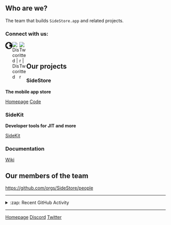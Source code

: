 <!-- 
Docs: How to use GitHub README and actions to auto-generate embedded content.
https://github.com/anuraghazra/github-readme-stats
https://www.youtube.com/watch?v=n6d4KHSKqGk
https://github.com/rahuldkjain/github-profile-readme-generator
 -->

## Who are we?

The team that builds `SideStore.app` and related projects.

### Connect with us:

<!--
[![Website](https://img.shields.io/website?label=sidestore.io&style=for-the-badge&url=https://sidestore.io)](https://sidestore.io)
[![Twitter Follow](https://img.shields.io/twitter/follow/sidestore_io?color=1DA1F2&logo=twitter&style=for-the-badge)](https://twitter.com/intent/follow?original_referer=https%3A%2F%2Fgithub.com%2Fsidestore&screen_name=sidestore)
[![GitHub Followers](https://img.shields.io/github/followers/sidestore?style=for-the-badge)]()
[![GitHub Sponsors](https://img.shields.io/github/sponsors/sidestore?style=for-the-badge
)]() 
-->

[<img align="left" alt="sidestore.io" width="22px" src="https://raw.githubusercontent.com/iconic/open-iconic/master/svg/globe.svg" />][website]
[<img align="left" alt="Discord | Discord" width="22px" src="https://cdn.jsdelivr.net/npm/simple-icons@v3/icons/discord.svg" />][discord]
[<img align="left" alt="Twitter | Twitter" width="22px" src="https://cdn.jsdelivr.net/npm/simple-icons@v3/icons/twitter.svg" />][twitter]

<br />
<br />

## Our projects

### SideStore

__The mobile app store__

[Homepage][website]
[Code][git.sidestore]

### SideKit

__Developer tools for JIT and more__

[SideKit][git.sidekit]

### Documentation

[Wiki][wiki]

## Our members of the team

https://github.com/orgs/SideStore/people

---

<details>
  <summary>:zap: Recent GitHub Activity</summary>

<!--START_SECTION:activity-->
1. 🗣 Commented on [#74](https://github.com/SideStore/SideStore-Docs/issues/74) in [SideStore/SideStore-Docs](https://github.com/SideStore/SideStore-Docs)
2. 💪 Opened PR [#75](https://github.com/SideStore/SideStore-Docs/pull/75) in [SideStore/SideStore-Docs](https://github.com/SideStore/SideStore-Docs)
3. ❌ Closed PR [#72](https://github.com/SideStore/SideStore-Docs/pull/72) in [SideStore/SideStore-Docs](https://github.com/SideStore/SideStore-Docs)
4. 🗣 Commented on [#68](https://github.com/SideStore/SideStore-Docs/issues/68) in [SideStore/SideStore-Docs](https://github.com/SideStore/SideStore-Docs)
5. 💪 Opened PR [#74](https://github.com/SideStore/SideStore-Docs/pull/74) in [SideStore/SideStore-Docs](https://github.com/SideStore/SideStore-Docs)
6. 🗣 Commented on [#968](https://github.com/SideStore/SideStore/issues/968) in [SideStore/SideStore](https://github.com/SideStore/SideStore)
7. 💪 Opened PR [#73](https://github.com/SideStore/SideStore-Docs/pull/73) in [SideStore/SideStore-Docs](https://github.com/SideStore/SideStore-Docs)
8. 💪 Opened PR [#72](https://github.com/SideStore/SideStore-Docs/pull/72) in [SideStore/SideStore-Docs](https://github.com/SideStore/SideStore-Docs)
9. 🎉 Merged PR [#71](https://github.com/SideStore/SideStore-Docs/pull/71) in [SideStore/SideStore-Docs](https://github.com/SideStore/SideStore-Docs)
10. 🎉 Merged PR [#69](https://github.com/SideStore/SideStore-Docs/pull/69) in [SideStore/SideStore-Docs](https://github.com/SideStore/SideStore-Docs)
11. 💪 Opened PR [#71](https://github.com/SideStore/SideStore-Docs/pull/71) in [SideStore/SideStore-Docs](https://github.com/SideStore/SideStore-Docs)
12. 🎉 Merged PR [#70](https://github.com/SideStore/SideStore-Docs/pull/70) in [SideStore/SideStore-Docs](https://github.com/SideStore/SideStore-Docs)
13. 💪 Opened PR [#70](https://github.com/SideStore/SideStore-Docs/pull/70) in [SideStore/SideStore-Docs](https://github.com/SideStore/SideStore-Docs)
14. 💪 Opened PR [#24](https://github.com/SideStore/apple-private-apis/pull/24) in [SideStore/apple-private-apis](https://github.com/SideStore/apple-private-apis)
15. 💪 Opened PR [#69](https://github.com/SideStore/SideStore-Docs/pull/69) in [SideStore/SideStore-Docs](https://github.com/SideStore/SideStore-Docs)
16. 💪 Opened PR [#68](https://github.com/SideStore/SideStore-Docs/pull/68) in [SideStore/SideStore-Docs](https://github.com/SideStore/SideStore-Docs)
17. 🎉 Merged PR [#67](https://github.com/SideStore/SideStore-Docs/pull/67) in [SideStore/SideStore-Docs](https://github.com/SideStore/SideStore-Docs)
18. 💪 Opened PR [#67](https://github.com/SideStore/SideStore-Docs/pull/67) in [SideStore/SideStore-Docs](https://github.com/SideStore/SideStore-Docs)
19. 🎉 Merged PR [#66](https://github.com/SideStore/SideStore-Docs/pull/66) in [SideStore/SideStore-Docs](https://github.com/SideStore/SideStore-Docs)
20. 💪 Opened PR [#66](https://github.com/SideStore/SideStore-Docs/pull/66) in [SideStore/SideStore-Docs](https://github.com/SideStore/SideStore-Docs)
<!--END_SECTION:activity-->

</details>

---

[Homepage][patreon] [Discord][discord] [Twitter][twitter]

<!--
- [Patreon][patreon]
- [OpenCollective][opencollective]
- [YouTube][youtube]
-->

[website]: https://sidestore.io
[wiki]: https://wiki.sidestore.io
[twitter]: https://twitter.com/sidestore_io
[discord]: https://discord.gg/sidestore-949183273383395328
[youtube]: https://youtube.com/TODO
[patreon]: https://www.patreon.com/SideStore
[opencollective]: https://opencollective.com/TODO
[git.sidestore]: https://github.com/SideStore/SideStore/
[git.sidekit]: https://github.com/SideStore/SideKit

